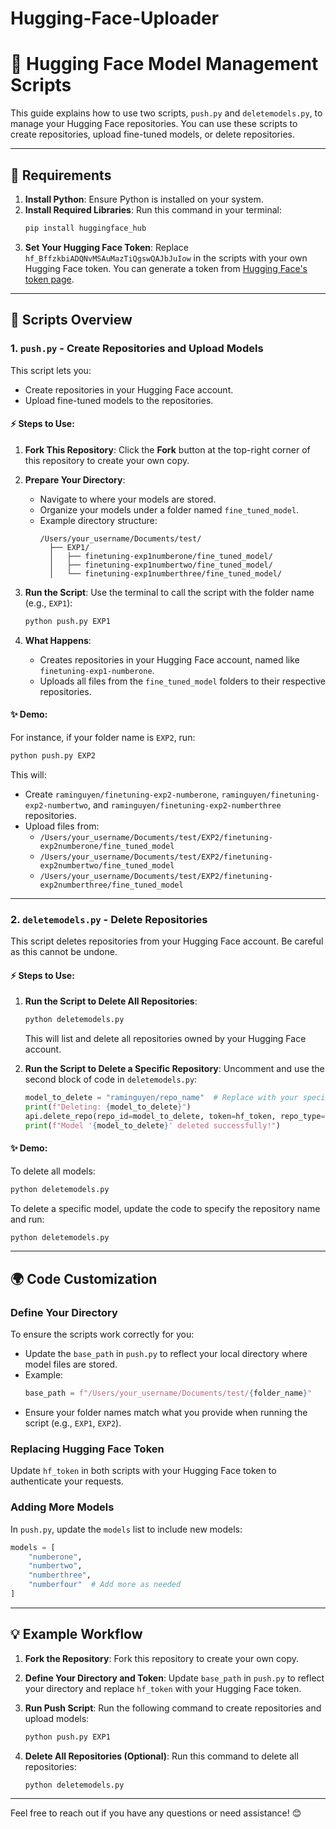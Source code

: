 # Hugging-Face-Uploader

# 🔧 Hugging Face Model Management Scripts

This guide explains how to use two scripts, `push.py` and `deletemodels.py`, to manage your Hugging Face repositories. You can use these scripts to create repositories, upload fine-tuned models, or delete repositories.

---

## 🔎 Requirements

1. **Install Python**: Ensure Python is installed on your system.
2. **Install Required Libraries**:
   Run this command in your terminal:
   ```bash
   pip install huggingface_hub
   ```
3. **Set Your Hugging Face Token**:
   Replace `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` in the scripts with your own Hugging Face token. You can generate a token from [Hugging Face's token page](https://huggingface.co/settings/tokens).

---

## 🔧 Scripts Overview

### 1. **`push.py`** - Create Repositories and Upload Models

This script lets you:

- Create repositories in your Hugging Face account.
- Upload fine-tuned models to the repositories.

#### ⚡️ Steps to Use:

1. **Fork This Repository**:
   Click the **Fork** button at the top-right corner of this repository to create your own copy.

2. **Prepare Your Directory**:
   - Navigate to where your models are stored.
   - Organize your models under a folder named `fine_tuned_model`.
   - Example directory structure:
     ```
     /Users/your_username/Documents/test/
       ├── EXP1/
       │   ├── finetuning-exp1numberone/fine_tuned_model/
       │   ├── finetuning-exp1numbertwo/fine_tuned_model/
       │   └── finetuning-exp1numberthree/fine_tuned_model/
     ```

3. **Run the Script**:
   Use the terminal to call the script with the folder name (e.g., `EXP1`):

   ```bash
   python push.py EXP1
   ```

4. **What Happens**:
   - Creates repositories in your Hugging Face account, named like `finetuning-exp1-numberone`.
   - Uploads all files from the `fine_tuned_model` folders to their respective repositories.

#### ✨ Demo:
For instance, if your folder name is `EXP2`, run:

```bash
python push.py EXP2
```

This will:
- Create `raminguyen/finetuning-exp2-numberone`, `raminguyen/finetuning-exp2-numbertwo`, and `raminguyen/finetuning-exp2-numberthree` repositories.
- Upload files from:
  - `/Users/your_username/Documents/test/EXP2/finetuning-exp2numberone/fine_tuned_model`
  - `/Users/your_username/Documents/test/EXP2/finetuning-exp2numbertwo/fine_tuned_model`
  - `/Users/your_username/Documents/test/EXP2/finetuning-exp2numberthree/fine_tuned_model`

---

### 2. **`deletemodels.py`** - Delete Repositories

This script deletes repositories from your Hugging Face account. Be careful as this cannot be undone.

#### ⚡️ Steps to Use:

1. **Run the Script to Delete All Repositories**:
   ```bash
   python deletemodels.py
   ```
   This will list and delete all repositories owned by your Hugging Face account.

2. **Run the Script to Delete a Specific Repository**:
   Uncomment and use the second block of code in `deletemodels.py`:
   ```python
   model_to_delete = "raminguyen/repo_name"  # Replace with your specific repo name
   print(f"Deleting: {model_to_delete}")
   api.delete_repo(repo_id=model_to_delete, token=hf_token, repo_type="model")
   print(f"Model '{model_to_delete}' deleted successfully!")
   ```

#### ✨ Demo:
To delete all models:
```bash
python deletemodels.py
```
To delete a specific model, update the code to specify the repository name and run:
```bash
python deletemodels.py
```

---

## 🌍 Code Customization

### Define Your Directory
To ensure the scripts work correctly for you:
- Update the `base_path` in `push.py` to reflect your local directory where model files are stored.
- Example:
  ```python
  base_path = f"/Users/your_username/Documents/test/{folder_name}"
  ```
- Ensure your folder names match what you provide when running the script (e.g., `EXP1`, `EXP2`).

### Replacing Hugging Face Token
Update `hf_token` in both scripts with your Hugging Face token to authenticate your requests.

### Adding More Models
In `push.py`, update the `models` list to include new models:
```python
models = [
    "numberone",
    "numbertwo",
    "numberthree",
    "numberfour"  # Add more as needed
]
```

---

## 💡 Example Workflow

1. **Fork the Repository**:
   Fork this repository to create your own copy.

2. **Define Your Directory and Token**:
   Update `base_path` in `push.py` to reflect your directory and replace `hf_token` with your Hugging Face token.

3. **Run Push Script**:
   Run the following command to create repositories and upload models:
   ```bash
   python push.py EXP1
   ```

4. **Delete All Repositories (Optional)**:
   Run this command to delete all repositories:
   ```bash
   python deletemodels.py
   ```

---

Feel free to reach out if you have any questions or need assistance! 😊

